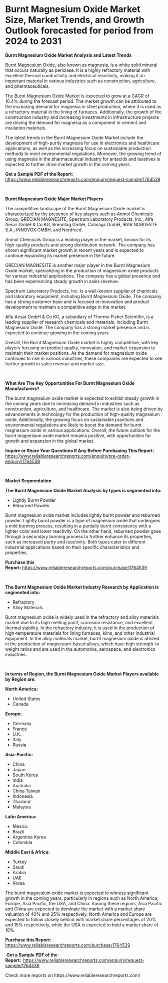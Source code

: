 <p><h1>Burnt Magnesium Oxide Market Size, Market Trends, and Growth Outlook forecasted for period from 2024 to 2031</h1></p><p><strong>Burnt Magnesium Oxide Market Analysis and Latest Trends</strong></p>
<p><p>Burnt Magnesium Oxide, also known as magnesia, is a white solid mineral that occurs naturally as periclase. It is a highly refractory material with excellent thermal conductivity and electrical resistivity, making it an important material in various industries such as construction, agriculture, and pharmaceuticals.</p><p>The Burnt Magnesium Oxide Market is expected to grow at a CAGR of 10.4% during the forecast period. The market growth can be attributed to the increasing demand for magnesia in steel production, where it is used as a refractory material in the lining of furnaces. Additionally, the growth of the construction industry and increasing investments in infrastructure projects are driving the demand for magnesia as a component in cement and insulation materials.</p><p>The latest trends in the Burnt Magnesium Oxide Market include the development of high-purity magnesia for use in electronics and healthcare applications, as well as the increasing focus on sustainable production methods to meet environmental regulations. Moreover, the growing trend of using magnesia in the pharmaceutical industry for antacids and laxatives is expected to further drive market growth in the coming years.</p></p>
<p><strong>Get a Sample PDF of the Report:&nbsp;</strong> <a href="https://www.reliableresearchreports.com/enquiry/request-sample/1764539">https://www.reliableresearchreports.com/enquiry/request-sample/1764539</a></p>
<p>&nbsp;</p>
<p><strong>Burnt Magnesium Oxide Major Market Players</strong></p>
<p><p>The competitive landscape of the Burnt Magnesium Oxide market is characterized by the presence of key players such as Anmol Chemicals Group, GRECIAN MAGNESITE, Spectrum Laboratory Products, Inc., Alfa Aesar GmbH & Co KG, Brenntag GmbH, Calmags GmbH, IBAR NORDESTE S.A., INNOVOX GMBH, and Nordfeed. </p><p>Anmol Chemicals Group is a leading player in the market, known for its high-quality products and strong distribution network. The company has shown significant market growth in recent years and is expected to continue expanding its market presence in the future. </p><p>GRECIAN MAGNESITE is another major player in the Burnt Magnesium Oxide market, specializing in the production of magnesium oxide products for various industrial applications. The company has a global presence and has been experiencing steady growth in sales revenue.</p><p>Spectrum Laboratory Products, Inc. is a well-known supplier of chemicals and laboratory equipment, including Burnt Magnesium Oxide. The company has a strong customer base and is focused on innovation and product development to maintain a competitive edge in the market.</p><p>Alfa Aesar GmbH & Co KG, a subsidiary of Thermo Fisher Scientific, is a leading supplier of research chemicals and materials, including Burnt Magnesium Oxide. The company has a strong market presence and is expected to continue growing in the coming years.</p><p>Overall, the Burnt Magnesium Oxide market is highly competitive, with key players focusing on product quality, innovation, and market expansion to maintain their market positions. As the demand for magnesium oxide continues to rise in various industries, these companies are expected to see further growth in sales revenue and market size.</p></p>
<p>&nbsp;</p>
<p><strong>What Are The Key Opportunities For Burnt Magnesium Oxide Manufacturers?</strong></p>
<p><p>The burnt magnesium oxide market is expected to exhibit steady growth in the coming years due to increasing demand in industries such as construction, agriculture, and healthcare. The market is also being driven by advancements in technology for the production of high-quality magnesium oxide. Additionally, the growing focus on sustainable practices and environmental regulations are likely to boost the demand for burnt magnesium oxide in various applications. Overall, the future outlook for the burnt magnesium oxide market remains positive, with opportunities for growth and expansion in the global market.</p></p>
<p><strong>Inquire or Share Your Questions If Any Before Purchasing This Report:</strong> <a href="https://www.reliableresearchreports.com/enquiry/pre-order-enquiry/1764539">https://www.reliableresearchreports.com/enquiry/pre-order-enquiry/1764539</a></p>
<p>&nbsp;</p>
<p><strong>Market Segmentation</strong></p>
<p><strong>The Burnt Magnesium Oxide Market Analysis by types is segmented into:</strong></p>
<p><ul><li>Lightly Burnt Powder</li><li>Reburned Powder</li></ul></p>
<p><p>Burnt magnesium oxide market includes lightly burnt powder and reburned powder. Lightly burnt powder is a type of magnesium oxide that undergoes a mild burning process, resulting in a partially burnt consistency with a lighter color and lower reactivity. On the other hand, reburned powder goes through a secondary burning process to further enhance its properties, such as increased purity and reactivity. Both types cater to different industrial applications based on their specific characteristics and properties.</p></p>
<p><strong>Purchase this Report:&nbsp;</strong><a href="https://www.reliableresearchreports.com/purchase/1764539">https://www.reliableresearchreports.com/purchase/1764539</a></p>
<p>&nbsp;</p>
<p><strong>The Burnt Magnesium Oxide Market Industry Research by Application is segmented into:</strong></p>
<p><ul><li>Refractory</li><li>Alloy Materials</li></ul></p>
<p><p>Burnt magnesium oxide is widely used in the refractory and alloy materials market due to its high melting point, corrosion resistance, and excellent thermal stability. In the refractory industry, it is used in the production of high-temperature materials for lining furnaces, kilns, and other industrial equipment. In the alloy materials market, burnt magnesium oxide is utilized in the production of magnesium-based alloys, which have high strength-to-weight ratios and are used in the automotive, aerospace, and electronics industries.</p></p>
<p>&nbsp;</p>
<p><strong>In terms of Region, the Burnt Magnesium Oxide Market Players available by Region are:</strong></p>
<p>
    <p> <strong> North America: </strong>
        <ul>
            <li>United States</li>
            <li>Canada</li>
        </ul>
        </p> 
    <p> <strong> Europe: </strong>
        <ul>
            <li>Germany</li>
            <li>France</li>
            <li>U.K.</li>
            <li>Italy</li>
            <li>Russia</li>
        </ul>
        </p> 
    <p> <strong> Asia-Pacific: </strong>
        <ul>
            <li>China</li>
            <li>Japan</li>
            <li>South Korea</li>
            <li>India</li>
            <li>Australia</li>
            <li>China Taiwan</li>
            <li>Indonesia</li>
            <li>Thailand</li>
            <li>Malaysia</li>
        </ul>
        </p> 
    <p> <strong> Latin America: </strong>
        <ul>
            <li>Mexico</li>
            <li>Brazil</li>
            <li>Argentina Korea</li>
            <li>Colombia</li>
        </ul>
        </p> 
    <p> <strong> Middle East & Africa: </strong>
        <ul>
            <li>Turkey</li>
            <li>Saudi</li>
            <li>Arabia</li>
            <li>UAE</li>
            <li>Korea</li>
        </ul>
    </p>
    </p>
<p><p>The burnt magnesium oxide market is expected to witness significant growth in the coming years, particularly in regions such as North America, Europe, Asia Pacific, the USA, and China. Among these regions, Asia Pacific and China are expected to dominate the market with a market share valuation of 40% and 25% respectively. North America and Europe are expected to follow closely behind with market share percentages of 20% and 15% respectively, while the USA is expected to hold a market share of 10%.</p></p>
<p><strong>Purchase this Report: </strong><a href="https://www.reliableresearchreports.com/purchase/1764539">https://www.reliableresearchreports.com/purchase/1764539</a></p>
<p>&nbsp;<strong>Get a Sample PDF of the Report:&nbsp;&nbsp;</strong><a href="https://www.reliableresearchreports.com/enquiry/request-sample/1764539">https://www.reliableresearchreports.com/enquiry/request-sample/1764539</a></p>
<p><strong></strong></p>
<p>Check more reports on https://www.reliableresearchreports.com/</p>